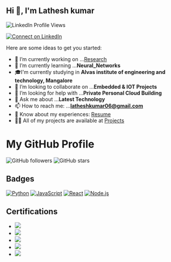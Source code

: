 ## Hi 👋, I'm Lathesh kumar
<img src="https://komarev.com/ghpvc/?username=latheshkumarsr&label=Profile%20views&color=2867B2&style=flat" alt="LinkedIn Profile Views" />
<p align="left">
  <a href="https://www.linkedin.com/in/latheshkumarsr" target="_blank">
    <img src="https://img.shields.io/badge/-Connect%20on%20LinkedIn-2867B2?logo=linkedin&style=for-the-badge" alt="Connect on LinkedIn" />
  </a>
</p>

Here are some ideas to get you started:

- 🔭 I’m currently working on ...[Research](https://github.com/latheshkumarsr/auto-annotated-portfolio)
- 🌱 I’m currently learning ...**Neural_Networks**
- 🎓I'm currently studying in **Alvas institute of engineering and technology, Mangalore**
- 👯 I’m looking to collaborate on ...**Embedded & IOT Projects**
- 🤔 I’m looking for help with ...**Private Personal Cloud Building**
- 💬 Ask me about ...**Latest Technology**
- 📫 How to reach me: ...**latheshkumar06@gmail.com**
- 📄 Know about my experiences: [Resume](https://drive.google.com/file/d/1J2ISW34BYyMe6-ASVCDSCPtHOENEt5ad/view?usp=sharing)
- 👨‍💻 All of my projects are available at [Projects](https://github.com/latheshkumarsr/Projects/)

# My GitHub Profile

![GitHub followers](https://img.shields.io/github/followers/latheshkumarsr?style=social)
![GitHub stars](https://img.shields.io/github/stars/latheshkumarsr?style=social)

## Badges

[![Python](https://img.shields.io/badge/Python-3.9-blue.svg)](https://www.python.org/)
[![JavaScript](https://img.shields.io/badge/JavaScript-ES6-yellow.svg)](https://www.javascript.com/)
[![React](https://img.shields.io/badge/React-17.0.2-61DAFB.svg)](https://reactjs.org/)
[![Node.js](https://img.shields.io/badge/Node.js-14.17.0-green.svg)](https://nodejs.org/)

## Certifications

- [![](https://img.shields.io/badge/-LeetCode-FFA116?style=flat&logo=leetcode&logoColor=black)](https://leetcode.com/4al23ai400)
- [![](https://img.shields.io/badge/-Coursera-0056D2?style=flat&logo=coursera&logoColor=white)](https://www.coursera.org/user/f5afd672b3650f0783388276beb50404)
- [![](https://img.shields.io/badge/-Google%20Cloud-4285F4?style=flat&logo=googlecloud&logoColor=white)](https://www.cloudskillsboost.google/public_profiles/cb4aa377-fd2e-4833-8057-e5a53e807905)
- [![](https://img.shields.io/badge/-Credly-FF6B00?style=flat&logo=credly&logoColor=white)](https://www.credly.com/users/lathesh-kumar.db964343)
- [![](https://img.shields.io/badge/-CodeChef-5B4638?style=flat&logo=codechef&logoColor=white)](https://www.codechef.com/users/lathesh_143)
